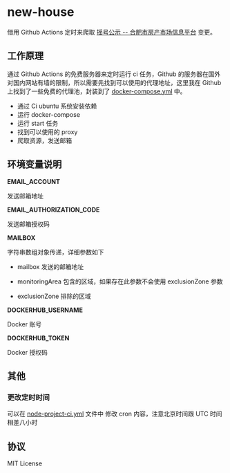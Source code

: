# new-house

借用 Github Actions 定时来爬取 [摇号公示 -- 合肥市房产市场信息平台](https://www.hfzfzlw.com/spf/Scheme/) 变更。

## 工作原理

通过 Github Actions 的免费服务器来定时运行 ci 任务，Github 的服务器在国外对国内网站有墙的限制，所以需要先找到可以使用的代理地址，这里我在 Github 上找到了一些免费的代理池，封装到了 [docker-compose.yml](./docker-compose.yml) 中。

- 通过 Ci ubuntu 系统安装依赖
- 运行 docker-compose
- 运行 start 任务
- 找到可以使用的 proxy
- 爬取资源，发送邮箱

## 环境变量说明

**EMAIL_ACCOUNT**

发送邮箱地址

**EMAIL_AUTHORIZATION_CODE**

发送邮箱授权码

**MAILBOX**

字符串数组对象传递，详细参数如下

- mailbox
  发送的邮箱地址

- monitoringArea
  包含的区域，如果存在此参数不会使用 exclusionZone 参数

- exclusionZone
  排除的区域

**DOCKERHUB_USERNAME**

Docker 账号

**DOCKERHUB_TOKEN**

Docker 授权码

## 其他

### 更改定时时间

可以在 [node-project-ci.yml](./.github/workflows/node-project-ci.yml) 文件中 修改 cron 内容，注意北京时间跟 UTC 时间相差八小时

## 协议

MIT License
